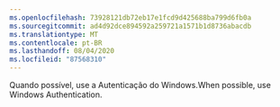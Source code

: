 ```yaml
---
ms.openlocfilehash: 73928121db72eb17e1fcd9d425688ba799d6fb0a
ms.sourcegitcommit: ad4d92dce894592a259721a1571b1d8736abacdb
ms.translationtype: MT
ms.contentlocale: pt-BR
ms.lasthandoff: 08/04/2020
ms.locfileid: "87568310"
---
```

<span data-ttu-id="dded8-101">Quando possível, use a Autenticação do Windows.</span><span class="sxs-lookup"><span data-stu-id="dded8-101">When possible, use Windows Authentication.</span></span>
